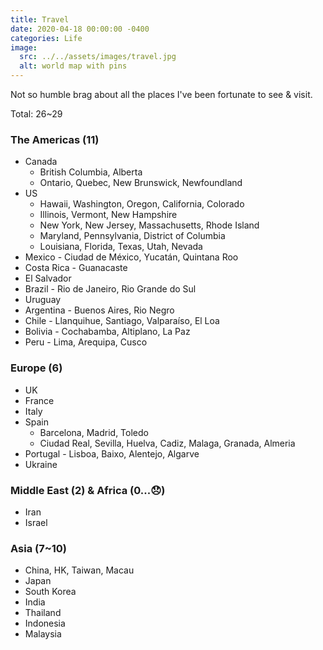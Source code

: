 ```yaml
---
title: Travel
date: 2020-04-18 00:00:00 -0400
categories: Life
image:
  src: ../../assets/images/travel.jpg
  alt: world map with pins
---
```


Not so humble brag about all the places I've been fortunate to see & visit.

Total: 26~29

### The Americas (11)
- Canada
  - British Columbia, Alberta
  - Ontario, Quebec, New Brunswick, Newfoundland
- US
  - Hawaii, Washington, Oregon, California, Colorado
  - Illinois, Vermont, New Hampshire
  - New York, New Jersey, Massachusetts, Rhode Island
  - Maryland, Pennsylvania, District of Columbia
  - Louisiana, Florida, Texas, Utah, Nevada
- Mexico - Ciudad de México, Yucatán, Quintana Roo
- Costa Rica - Guanacaste
- El Salvador
- Brazil - Rio de Janeiro, Rio Grande do Sul
- Uruguay
- Argentina - Buenos Aires, Rio Negro
- Chile - Llanquihue, Santiago, Valparaíso, El Loa
- Bolivia - Cochabamba, Altiplano, La Paz
- Peru - Lima, Arequipa, Cusco

### Europe (6)
- UK
- France
- Italy
- Spain
  - Barcelona, Madrid, Toledo
  - Ciudad Real, Sevilla, Huelva, Cadiz, Malaga, Granada, Almeria
- Portugal - Lisboa, Baixo, Alentejo, Algarve
- Ukraine

### Middle East (2) & Africa (0...😞)
- Iran
- Israel

### Asia (7~10)
- China, HK, Taiwan,  Macau
- Japan
- South Korea
- India
- Thailand
- Indonesia
- Malaysia

